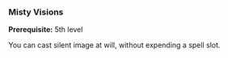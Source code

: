 ### Misty Visions
**Prerequisite:** 5th level

You can cast silent image at will, without expending a spell slot.
